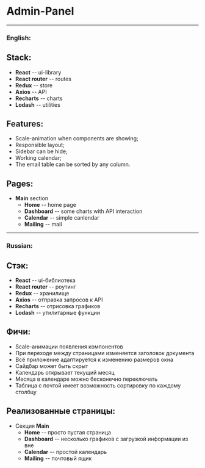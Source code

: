 # Admin-Panel
---
### English:
Stack:
-
* **React** -- ui-library
* **React router** -- routes
* **Redux** -- store
* **Axios** -- API
* **Recharts** -- charts
* **Lodash** -- utilities


Features:
-
* Scale-animation when components are showing;
* Responsible layout;
* Sidebar can be hide;
* Working calendar;
* The email table can be sorted by any column.


Pages:
-
* **Main** section
  - **Home** -- home page
  - **Dashboard** -- some charts with API interaction
  - **Calendar** -- simple canlendar
  - **Mailing** -- mail

---

### Russian:
Стэк:
-
* **React** -- ui-библиотека
* **React router** -- роутинг
* **Redux** -- хранилище
* **Axios** -- отправка запросов к API
* **Recharts** -- отрисовка графиков
* **Lodash** -- утилитарные функции


Фичи:
-
* Scale-анимации появления компонентов
* При переходе между страницами изменяется заголовок документа
* Всё приложение адаптируется к изменению размеров окна
* Сайдбар может быть скрыт
* Календарь открывает текущий месяц
* Месяца в календаре можно бесконечно переключать
* Таблица с почтой имеет возможность сортировку по каждому столбцу


Реализованные страницы:
-
* Секция **Main**
  - **Home** -- просто пустая страница
  - **Dashboard** -- несколько графиков с загрузкой информации из вне
  - **Calendar** -- простой календарь
  - **Mailing** -- почтовый ящик